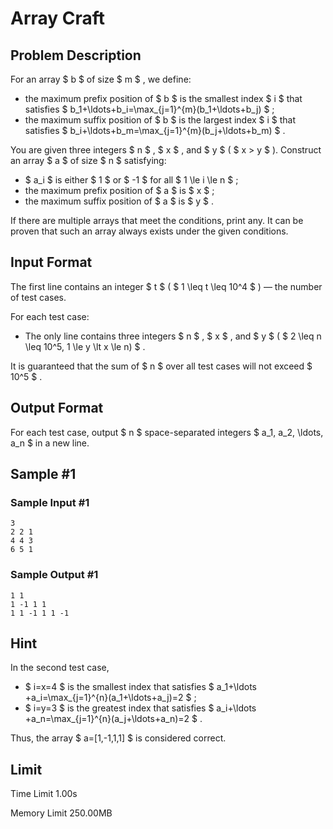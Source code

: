 # Array Craft

## Problem Description

For an array $ b $ of size $ m $ , we define:

- the maximum prefix position of $ b $ is the smallest index $ i $ that satisfies $ b_1+\ldots+b_i=\max_{j=1}^{m}(b_1+\ldots+b_j) $ ;
- the maximum suffix position of $ b $ is the largest index $ i $ that satisfies $ b_i+\ldots+b_m=\max_{j=1}^{m}(b_j+\ldots+b_m) $ .

You are given three integers $ n $ , $ x $ , and $ y $ ( $ x > y $ ). Construct an array $ a $ of size $ n $ satisfying:

- $ a_i $ is either $ 1 $ or $ -1 $ for all $ 1 \le i \le n $ ;
- the maximum prefix position of $ a $ is $ x $ ;
- the maximum suffix position of $ a $ is $ y $ .

If there are multiple arrays that meet the conditions, print any. It can be proven that such an array always exists under the given conditions.

## Input Format

The first line contains an integer $ t $ ( $ 1 \leq t \leq 10^4 $ ) — the number of test cases.

For each test case:

- The only line contains three integers $ n $ , $ x $ , and $ y $ ( $ 2 \leq n \leq 10^5, 1 \le y \lt x \le n) $ .

It is guaranteed that the sum of $ n $ over all test cases will not exceed $ 10^5 $ .

## Output Format

For each test case, output $ n $ space-separated integers $ a_1, a_2, \ldots, a_n $ in a new line.

## Sample #1

### Sample Input #1

```
3
2 2 1
4 4 3
6 5 1
```

### Sample Output #1

```
1 1
1 -1 1 1
1 1 -1 1 1 -1
```

## Hint

In the second test case,

- $ i=x=4 $ is the smallest index that satisfies $ a_1+\ldots +a_i=\max_{j=1}^{n}(a_1+\ldots+a_j)=2 $ ;
- $ i=y=3 $ is the greatest index that satisfies $ a_i+\ldots +a_n=\max_{j=1}^{n}(a_j+\ldots+a_n)=2 $ .

Thus, the array $ a=[1,-1,1,1] $ is considered correct.

## Limit



Time Limit
1.00s

Memory Limit
250.00MB